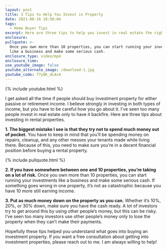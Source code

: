 ```yaml
---
layout: post
title: 3 Tips to Help You Invest in Property
date: 2021-08-16 18:50:04
tags:
  - Home Buyer Tips
excerpt: Here are three tips to help you invest in real estate the right way.
enclosure:
pullquote: >-
  Once you own more than 10 properties, you can start running your investments
  like a business and make some serious cash.
enclosure_type: video/mp4
enclosure_time:
use_youtube_image: false
youtube_alternate_image: /download-1.jpg
youtube_code: 77yQK_dLAs4
---
```

{% include youtube.html %}

I get asked all the time if people should buy investment property for either passive or retirement income. I believe strongly in investing in both types of income, but you have to be careful how you go about it. I’ve seen too many people invest in real estate only to have it backfire. Here are three tips about investing in rental properties.&nbsp;

**1\. The biggest mistake I see is that they try not to spend much money out of pocket.** You have to keep in mind that you’ll be spending money on repairs, cleanup, and any other messes your tenants made while living there. Because of this, you need to make sure you’re in a decent financial position before buying a rental property.&nbsp;

{% include pullquote.html %}

**2\. If you have somewhere between one and 10 properties, you’re taking on a lot of risk.** Once you own more than 10 properties, you can start running your investments like a business and make some serious cash. If something goes wrong in one property, it’s not as catastrophic because you have 10 more still earning income.&nbsp;

**3\. Put as much money down on the property as you can.** Whether it’s 10%, 20%, or 30% down, make sure you have the cash ready. A lot of investors try to get around this by using other people’s money, but this can be risky. I’ve seen too many investors use other people’s money only to lose the property when they can’t make their payments.&nbsp;

Hopefully these tips helped you understand what goes into buying an investment property. If you want a free consultation about getting into investment properties, please reach out to me. I am always willing to help\!
